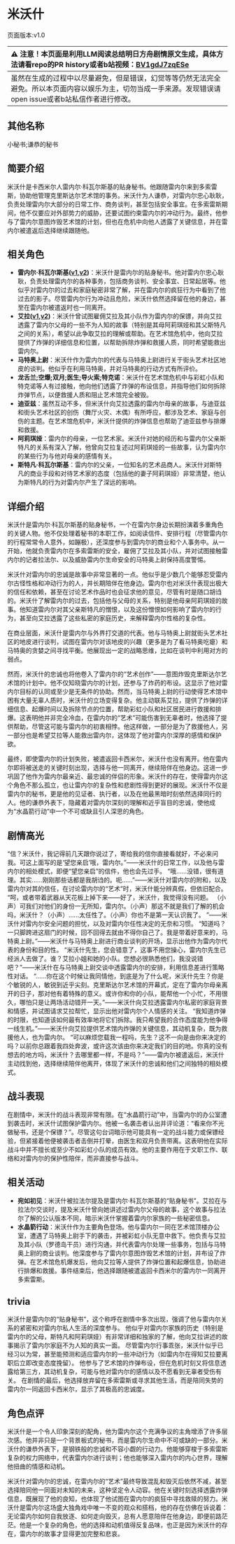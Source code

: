 # 米沃什
页面版本:v1.0
 

| :warning: 注意！本页面是利用LLM阅读总结明日方舟剧情原文生成，具体方法请看repo的PR history或者b站视频：[BV1gdJ7zqESe](https://www.bilibili.com/video/BV1gdJ7zqESe/)         |
|:----------------------------|
| 虽然在生成的过程中以尽量避免，但是错误，幻觉等等仍然无法完全避免。所以本页面内容以娱乐为主，切勿当成一手来源。发现错误请open issue或者b站私信作者进行修改。|



## 其他名称
小秘书;谦恭的秘书
## 简要介绍
米沃什是卡西米尔人雷内尔·科瓦尔斯基的贴身秘书。他跟随雷内尔来到多索雷斯，协助他管理克里斯达尔艺术馆的事务。米沃什为人谦恭，对雷内尔忠心耿耿，负责处理雷内尔大部分的日常工作、商务谈判，甚至包括安全事宜。在多索雷斯期间，他不仅要应对外部势力的威胁，还要试图约束雷内尔的冲动行为。最终，他参与了雷内尔意图炸毁艺术馆的计划，但也在危机中向他人透露了关键信息，并在雷内尔被遣返后选择继续跟随他。
## 相关角色
-   **雷内尔·科瓦尔斯基([v1](extended_char_9d2b63.md),[v2](../char_v3/extended_char_9d2b63.md))**：米沃什是雷内尔的贴身秘书。他对雷内尔忠心耿耿，负责处理雷内尔的各种事务，包括商务谈判、安全事宜、日常起居等。他似乎对雷内尔的过去和家庭秘密非常了解，并在雷内尔的疯狂行为中看到了他过去的影子。尽管雷内尔行为冲动且危险，米沃什依然选择留在他的身边，甚至在雷内尔被遣返时也一同离开。
-   **艾拉([v1](char_4123_ela.md),[v2](../char_v3/char_4123_ela.md))**：米沃什曾试图雇佣艾拉及其小队作为雷内尔的保镖，并向艾拉透露了雷内尔父母的一些不为人知的故事（特别是其母阿莉琪娅和其父斯特凡之间的关系），希望以此争取艾拉的理解或帮助。在艺术馆危机中，他向艾拉提供了炸弹的详细信息和位置，以帮助拆除炸弹和救援人质，同时希望能救出雷内尔。
-   **马特奥上尉**：米沃什作为雷内尔的代表与马特奥上尉进行关于街头艺术社区地皮的谈判。他似乎在利用马特奥，并对马特奥的行动方式有所评价。
-   **龙舌兰;空爆;双月;医生;导火索;特克诺**：米沃什在艺术馆危机中与彩虹小队和特克诺等人有过接触，他向他们透露了炸弹的布设信息，并指导他们如何拆除炸弹节点，以便救援人质和阻止艺术馆完全被毁。
-   **迪亚兹**：虽然互动不多，但米沃什向艾拉透露的雷内尔母亲的故事，与迪亚兹和街头艺术社区的创伤（舞厅火灾、木偶）有所呼应，都涉及艺术、家庭与创伤的主题。在艺术馆危机中，米沃什提供的炸弹信息也帮助了迪亚兹参与排爆和救援。
-   **阿莉琪娅**：雷内尔的母亲，一位艺术家。米沃什对她的经历和与雷内尔父亲斯特凡的关系有深入了解，他曾向艾拉复述过阿莉琪娅的一些故事，认为雷内尔的某些行为与他对母亲的感情有关。
-   **斯特凡·科瓦尔斯基**：雷内尔的父亲，一位知名的艺术品商人。米沃什对斯特凡的商业手段和对待艺术家的态度（包括他的妻子阿莉琪娅）非常清楚，他认为斯特凡的行为对雷内尔产生了深远的影响。
## 详细介绍
米沃什是雷内尔·科瓦尔斯基的贴身秘书，一个在雷内尔身边长期扮演着多重角色的关键人物。他不仅处理着秘书的本职工作，如阅读信件、安排行程（尽管雷内尔的行程常常令人意外，如蹦极），还深度参与到雷内尔的商业和个人事务中。从一开始，他就负责雷内尔在多索雷斯的安全，雇佣了艾拉及其小队，并对试图接触雷内尔的记者拉法尔、以及威胁雷内尔生命安全的马特奥上尉保持高度警惕。

米沃什对雷内尔的忠诚是故事中非常显著的一点。他似乎是少数几个能够忍受雷内尔古怪性格和冲动行为的人，并长期陪伴在他身边。雷内尔也对米沃什表现出极大的信任和依赖，甚至在讨论艺术作品时也会征求他的意见，尽管有时是随口胡诌的。米沃什了解雷内尔的过去，包括他与父母的关系，特别是他母亲阿莉琪娅的故事。他知道雷内尔对其父亲斯特凡的憎恨，以及这份憎恨如何影响了雷内尔的行为，甚至向艾拉透露了这些私密的家庭历史，来解释雷内尔性格的复杂性。

在商业层面，米沃什是雷内尔与外界打交道的代表。他与马特奥上尉就街头艺术社区的地皮进行谈判，试图在雷内尔对该地皮的兴趣（更多是为了看马特奥吃瘪）和马特奥的贪婪之间寻找平衡。他展现出一定的战略思维，比如在谈判中利用对方的弱点。

然而，米沃什的忠诚也将他卷入了雷内尔的“艺术创作”——意图炸毁克里斯达尔艺术馆的计划中。他不仅知晓雷内尔的计划，还参与了炸药的布设。这显示了他对雷内尔目标的认同或至少是无条件的协助。然而，当马特奥上尉的行动使得艺术馆中困有大量无辜人质时，米沃什的立场变得复杂。他主动联系艾拉，提供了炸弹的详细信息、起爆时间以及拆除节点的位置，帮助彩虹小队和社区居民进行救援和排爆。这表明他并非完全冷血，在雷内尔的“艺术”可能伤害到无辜者时，他选择了提供帮助，尽管这可能与雷内尔的初衷相悖。他这样做，一部分是为了救援他人，另一部分也是希望艾拉等人能救出雷内尔，这体现了他对雷内尔深厚的感情和保护欲。

最终，即使雷内尔的计划失败，被遣返回卡西米尔，米沃什也没有离开。他在雷内尔即将被送走的关键时刻出现，选择与他一同离开，继续陪伴在他身边。这进一步巩固了他作为雷内尔最亲近、最忠诚的伴侣的形象。米沃什的存在，使得雷内尔这个角色不那么孤立，也让雷内尔的复杂性和悲剧性得到更好的展现。米沃什不仅是雷内尔的秘书，更是他的见证者、执行者，以及在他最黑暗时刻依然选择同行的人。他的谦恭外表下，隐藏着对雷内尔深刻的理解和近乎盲目的忠诚，使他成为“水晶箭行动”中一个不可或缺且引人深思的角色。
## 剧情高光
“信？米沃什，我记得前几天跟你说过了，寄给我的信你直接看就好，不必来问我。可这上面写的是‘望您亲启’哦，雷内尔。”——米沃什的日常工作，以及他与雷内尔的相处模式，即便“望您亲启”的信件，他也会先过手。
“哦......没错，很有道理。其实......刚刚那些话都是我胡诌的。呃......”——米沃什对雷内尔的附和，以及雷内尔对其的信任，在讨论雷内尔的“艺术”时，米沃什能分辨真假，但依旧配合。
“呵，或者带着武器从天花板上掉下来——好了，米沃什，我觉得没有问题。 （小声）可我们对他们的身份一无所知，雷内尔。（小声）那这不就是我们了解的机会吗，米沃什？（小声）......太任性了。（小声）你也不是第一天认识我了。 ”——米沃什对雷内尔安全问题的担忧，以及对雷内尔任性决定的无奈和习惯。
“知道吗？一只脚跨进这扇门的时候，回不回得去就由不得你自己了。我是带着好意来的，马特奥上尉。”——米沃什与马特奥上尉进行商业谈判的开场，显示出他作为雷内尔代表的身份和目的性。
“米沃什先生，您会错意了，这事不用您操心，雷内尔先生已经派人去做了。谁？艾拉小姐和她的小队。您想必很熟悉他们，我没说错吧？”——米沃什在与马特奥上尉交谈中透露雷内尔的安排，利用信息差进行策略性对话。
“......你在这个时候让我同情他，到底是为了什么呢，米沃什先生？你是个敏锐的人，敏锐到近乎尖刻。克里斯达尔艺术馆的开幕式，定在了雷内尔母亲离开的日子，那对他有着特殊的意义。或许你和你的小队，能帮他一个小忙，不用很久，哪怕只是让两场活动错开一天。”——米沃什向艾拉透露雷内尔私密的家庭背景和情感，并试图请求艾拉帮忙，显示出他对雷内尔个人情感的关注。
“我知道炸弹的时限，也知道该如何最有效率地将它们拆除。我只希望我的合作态度能为他争得一线生机。”——米沃什向艾拉提供艺术馆内炸弹的关键信息，其动机复杂，既为救援他人，也为雷内尔。
“可以麻烦您载我一程吗，先生？这不一向是由你来决定的吗？以前你总跟着我四处奔波，或许这次该由你来决定我们的目的地。你真的没有想去的地方吗，米沃什？去哪里都一样，不是吗？”——雷内尔被遣返后，米沃什主动找到他，选择继续陪伴他离开，体现了米沃什的忠诚和他们之间独特的相处模式。
## 战斗表现
在剧情中，米沃什的战斗表现非常有限。在“水晶箭行动”中，当雷内尔的办公室遭到袭击时，米沃什试图保护雷内尔。他被一名袭击者认出并评论道：“看来你不光做秘书，还是个保镖？”。尽管这句台词暗示他可能具有一定的战斗能力或保镖经验，但紧接着他便被袭击者击倒并打晕，由医生和双月负责带离。这表明他在实际战斗中并不擅长或至少不如彩虹小队的成员有效。他的主要作用在于文职工作、联络和对雷内尔的保护性陪伴，而非直接参与战斗。
## 相关活动
-   **宛如初见**：米沃什被拉法尔提及是雷内尔·科瓦尔斯基的“贴身秘书”。艾拉在与拉法尔交谈时，提及米沃什曾向她讲述过雷内尔父母的故事，这个故事与拉法尔了解的公认版本不同，暗示米沃什掌握着雷内尔家族的一些秘密信息。
-   **水晶箭行动**：米沃什作为主要角色登场。他与雷内尔一同在艺术馆顶楼办公室，遭遇了马特奥上尉手下的袭击，并被彩虹小队无意中救下。他负责与艾拉及其小队（罗德岛干员）进行沟通，并代表雷内尔处理一些事务，包括与马特奥上尉的商业谈判。他深度参与了雷内尔意图炸毁艺术馆的计划，并布设了炸弹。在艺术馆危机爆发后，他向艾拉等人提供了炸弹位置和起爆信息，协助进行排爆和救援。事件结束后，他选择跟随被遣返回卡西米尔的雷内尔一同离开多索雷斯。
## trivia
米沃什是雷内尔的“贴身秘书”，这个称呼在剧情中多次出现，强调了他与雷内尔关系的紧密和对雷内尔私人生活的深度参与。
他似乎对雷内尔家族的历史（特别是雷内尔的父母，斯特凡和阿莉琪娅）有非常详细和独家的了解，他向艾拉讲述的故事揭示了雷内尔家庭不为人知的真实一面。
尽管雷内尔行事乖张，米沃什似乎已经习以为常，甚至能预测和适应雷内尔的一些冲动行为（如雷内尔在得知艾拉要离职后立即改变态度挽留）。
他参与了艺术馆的炸弹布设，但在危机时刻又将信息透露给第三方，其动机复杂，可能与他对雷内尔的感情以及不愿看到无辜者受伤有关。
在剧情的最后，他选择放弃留在多索雷斯或寻求其他生活，而是陪同失势的雷内尔一同返回卡西米尔，显示了其极高的忠诚度。
## 角色点评
米沃什是一个令人印象深刻的配角，他为雷内尔这个充满争议的主角增添了许多层次感。他并非只是一个背景板式的秘书，而是雷内尔生命中不可或缺的一部分。米沃什的谦恭外表下，是钢铁般的忠诚和不容小觑的行动力。他能够穿梭于多索雷斯复杂的权力网络中，代表雷内尔进行谈判；他也能够深入雷内尔的内心世界，理解他扭曲的情感和动机。

米沃什对雷内尔的忠诚，在雷内尔的“艺术”最终导致混乱和毁灭后依然不减，甚至选择陪同他一同面对未知的未来，这种坚定令人动容。他在关键时刻选择透露炸弹信息，既展现了他的良知，也体现了他试图在雷内尔的疯狂中寻找救赎的努力。米沃什是雷内尔这场盛大独角戏中唯一不变的观众和搭档，他的存在仿佛在诉说着：无论雷内尔如何自我放逐、如何走向毁灭，总有人愿意陪伴在他身边，即便前路茫茫。他是一个复杂的角色，他的选择和动机值得反复品味，也正是因为米沃什的存在，雷内尔的故事才显得更加完整和悲哀。